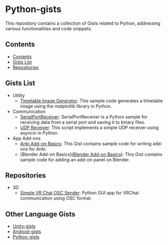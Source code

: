 # Python-gists
This repository contains a collection of Gists related to Python, addressing various functionalities and code snippets.

## Contents
- [Contents](#contents)
- [Gists List](#gists-list)
- [Repositories](#repositories)

## Gists List
- Utility
  - [Timetable Image Generator](https://gist.github.com/t-34400/6661ebc2483087416be9788c2f527b7f): This sample code generates a timetable image using the matplotlib library in Python.
- Communication
  - [SerialPortReceiver](https://gist.github.com/t-34400/c8f9104c2c33ac7b27c973098b170d55): SerialPortReceiver is a Python sample for receiving data from a serial port and saving it to binary files.
  - [UDP Receiver](https://gist.github.com/t-34400/f7b10966d0bc448b1dd124d928c8b8ee#udp-receiver): This script implements a simple UDP receiver using asyncio in Python.
- App Add-ons
  - [Anki Add-on Basics](https://gist.github.com/t-34400/13d441a1bfbf413711b7f99101cc8a44): This Gist contains sample code for writing add-ons for Anki.
  - [Blender Add-on Basics]([Blender Add-on Basics](https://gist.github.com/t-34400/0029ed9c2e511ca200fabe7778beb977)): This Gist contains sample code for adding an add-on panel on Blender.

## Repositories
- 3D
  - [Simple VR Chat OSC Sender](https://github.com/t-34400/SimpleVRChatOSCSender): Python GUI app for VRChat communication using OSC format.

## Other Language Gists
- [Unity-gists](https://github.com/t-34400/Unity-gists)
- [Android-gists](https://github.com/t-34400/Android-gists)
- [Python-gists](https://github.com/t-34400/Python-gists)
